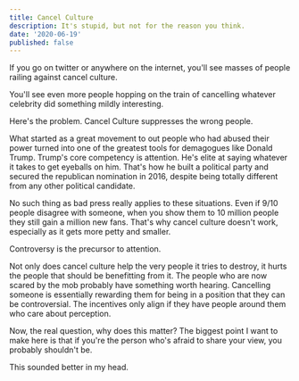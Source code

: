 ```yaml
---
title: Cancel Culture
description: It's stupid, but not for the reason you think.
date: '2020-06-19'
published: false
---
```

If you go on twitter or anywhere on the internet, you'll see masses of people railing against cancel culture.

You'll see even more people hopping on the train of cancelling whatever celebrity did something mildly interesting.

Here's the problem. Cancel Culture suppresses the wrong people.

What started as a great movement to out people who had abused their power turned into one of the greatest tools for demagogues like Donald Trump. Trump's core competency is attention. He's elite at saying whatever it takes to get eyeballs on him. That's how he built a political party and secured the republican nomination in 2016, despite being totally different from any other political candidate.

No such thing as bad press really applies to these situations. Even if 9/10 people disagree with someone, when you show them to 10 million people they still gain a million new fans. That's why cancel culture doesn't work, especially as it gets more petty and smaller. 

Controversy is the precursor to attention. 

Not only does cancel culture help the very people it tries to destroy, it hurts the people that should be benefitting from it. The people who are now scared by the mob probably have something worth hearing. Cancelling someone is essentially rewarding them for being in a position that they can be controversial. The incentives only align if they have people around them who care about perception.

Now, the real question, why does this matter? The biggest point I want to make here is that if you're the person who's afraid to share your view, you probably shouldn't be. 

This sounded better in my head.